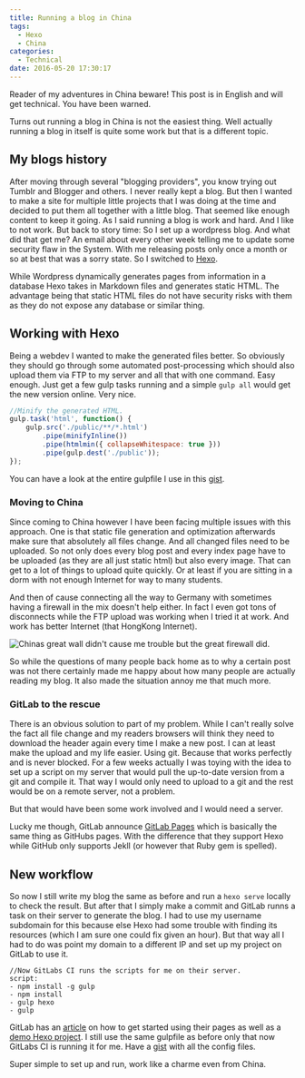 ```yaml
---
title: Running a blog in China
tags:
  - Hexo
  - China
categories:
  - Technical
date: 2016-05-20 17:30:17
---
```



Reader of my adventures in China beware! This post is in English and will get technical. You have been warned.

Turns out running a blog in China is not the easiest thing. Well actually running a blog in itself is quite some work but that is a different topic.

<!-- more -->

## My blogs history

After moving through several "blogging providers", you know trying out Tumblr and Blogger and others. I never really kept a blog. But then I wanted to make a site for multiple little projects that I was doing at the time and decided to put them all together with a little blog. That seemed like enough content to keep it going. As I said running a blog is work and hard. And I like to not work. But back to story time: So I set up a wordpress blog. And what did that get me? An email about every other week telling me to update some security flaw in the System. With me releasing posts only once a month or so at best that was a sorry state. So I switched to [Hexo](https://hexo.io/).

While Wordpress dynamically generates pages from information in a database Hexo takes in Markdown files and generates static HTML. The advantage being that static HTML files do not have security risks with them as they do not expose any database or similar thing.

##  Working with Hexo

Being a webdev I wanted to make the generated files better. So obviously they should go through some automated post-processing which should also upload them via FTP to my server and all that with one command. Easy enough. Just get a few gulp tasks running and a simple `gulp all` would get the new version online. Very nice.

```javascript
//Minify the generated HTML.
gulp.task('html', function() {
    gulp.src('./public/**/*.html')
        .pipe(minifyInline())
        .pipe(htmlmin({ collapseWhitespace: true }))
        .pipe(gulp.dest('./public'));
});
```
You can have a look at the entire gulpfile I use in this [gist](https://gist.github.com/HoverBaum/cdec2a667a9616de374a790d39174466#file-gulpfile-js).

### Moving to China

Since coming to China however I have been facing multiple issues with this approach. One is that static file generation and optimization afterwards make sure that absolutely all files change. And all changed files need to be uploaded. So not only does every blog post and every index page have to be uploaded (as they are all just static html) but also every image. That can get to a lot of things to upload quite quickly. Or at least if you are sitting in a dorm with not enough Internet for way to many students.

And then of cause connecting all the way to Germany with sometimes having a firewall in the mix doesn't help either. In fact I even got tons of disconnects while the FTP upload was working when I tried it at work. And work has better Internet (that HongKong Internet).

![Chinas great wall didn't cause me trouble but the great firewall did.](/images/china/wall.jpg)

So while the questions of many people back home as to why a certain post was not there certainly made me happy about how many people are actually reading my blog. It also made the situation annoy me that much more.

### GitLab to the rescue

There is an obvious solution to part of my problem. While I can't really solve the fact all file change and my readers browsers will think they need to download the header again every time I make a new post. I can at least make the upload and my life easier. Using git. Because that works perfectly and is never blocked. For a few weeks actually I was toying with the idea to set up a script on my server that would pull the up-to-date version from a git and compile it. That way I would only need to upload to a git and the rest would be on a remote server, not a problem.

But that would have been some work involved and I would need a server.

Lucky me though, GitLab announce [GitLab Pages](https://pages.gitlab.io/) which is basically the same thing as GitHubs pages. With the difference that they support Hexo while GitHub only supports Jekll (or however that Ruby gem is spelled).

## New workflow

So now I still write my blog the same as before and run a `hexo serve` locally to check the result. But after that I simply make a commit and GitLab runns a task on their server to generate the blog. I had to use my username subdomain for this because else Hexo had some trouble with finding its resources (which I am sure one could fix given an hour). But that way all I had to do was point my domain to a different IP and set up my project on GitLab to use it.

```
//Now GitLabs CI runs the scripts for me on their server.
script:
- npm install -g gulp
- npm install
- gulp hexo
- gulp
```

GitLab has an [article](https://about.gitlab.com/2016/04/07/gitlab-pages-setup/) on how to get started using their pages as well as a [demo Hexo project](https://gitlab.com/pages/hexo). I still use the same gulpfile as before only that now GitLabs CI is running it for me. Have a [gist](https://gist.github.com/HoverBaum/cdec2a667a9616de374a790d39174466) with all the config files.

Super simple to set up and run, work like a charme even from China.
